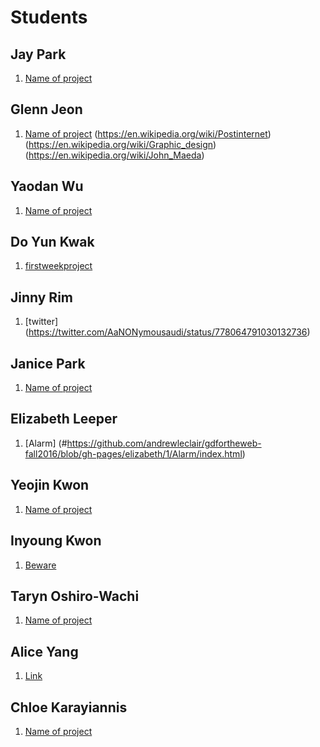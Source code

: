 # Students

## Jay Park

1. [Name of project](#URL)

## Glenn Jeon

1. [Name of project](https://en.wikipedia.org/wiki/Rhode_Island_School_of_Design) (https://en.wikipedia.org/wiki/Postinternet)
(https://en.wikipedia.org/wiki/Graphic_design)
(https://en.wikipedia.org/wiki/John_Maeda)

## Yaodan Wu

1. [Name of project](#URL)

## Do Yun Kwak

1. [firstweekproject](https://www.google.com/maps/@41.824658,-71.411502,17z)

## Jinny Rim

1. [twitter] (https://twitter.com/AaNONymousaudi/status/778064791030132736)

## Janice Park

1. [Name of project](#URL)

## Elizabeth Leeper

1. [Alarm] (#https://github.com/andrewleclair/gdfortheweb-fall2016/blob/gh-pages/elizabeth/1/Alarm/index.html)

## Yeojin Kwon

1. [Name of project](#URL)

## Inyoung Kwon

1. [Beware](https://www.facebook.com/photo.php?fbid=1115213765226805&set=pcb.1115216691893179&type=3&theater)

## Taryn Oshiro-Wachi

1. [Name of project](#URL)

## Alice Yang

1. [Link](#https://www.youtube.com/watch?v=OXXjdpUoMMg)

## Chloe Karayiannis

1. [Name of project](#URL)
